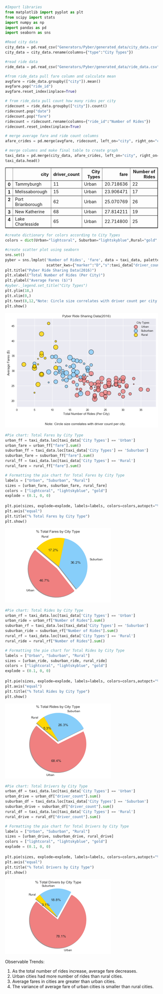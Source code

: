 

```python
#Import libraries
from matplotlib import pyplot as plt
from scipy import stats
import numpy as np
import pandas as pd
import seaborn as sns
```


```python
#Read city data
city_data = pd.read_csv("Generators/Pyber/generated_data/city_data.csv")
city_data = city_data.rename(columns={"type":"City Types"})
```


```python
#read ride data
ride_data = pd.read_csv("Generators/Pyber/generated_data/ride_data.csv")
```


```python
#from ride_data pull fare column and calculate mean
avgfare = ride_data.groupby(["city"]).mean()
avgfare.pop("ride_id")
avgfare.reset_index(inplace=True)
```


```python
# from ride_data pull count how many rides per city
ridecount = ride_data.groupby(["city"]).count()
ridecount.pop("date")
ridecount.pop("fare")
ridecount = ridecount.rename(columns={"ride_id":"Number of Rides"})
ridecount.reset_index(inplace=True)
```


```python
# merge average fare and ride count columns
afare_crides = pd.merge(avgfare, ridecount, left_on="city", right_on="city")
```


```python
# merge columns and make final table to create graph
taxi_data = pd.merge(city_data, afare_crides, left_on="city", right_on="city")
taxi_data.head()
```




<div>
<style>
    .dataframe thead tr:only-child th {
        text-align: right;
    }

    .dataframe thead th {
        text-align: left;
    }

    .dataframe tbody tr th {
        vertical-align: top;
    }
</style>
<table border="1" class="dataframe">
  <thead>
    <tr style="text-align: right;">
      <th></th>
      <th>city</th>
      <th>driver_count</th>
      <th>City Types</th>
      <th>fare</th>
      <th>Number of Rides</th>
    </tr>
  </thead>
  <tbody>
    <tr>
      <th>0</th>
      <td>Tammyburgh</td>
      <td>11</td>
      <td>Urban</td>
      <td>20.718636</td>
      <td>22</td>
    </tr>
    <tr>
      <th>1</th>
      <td>Melissaborough</td>
      <td>15</td>
      <td>Urban</td>
      <td>23.906471</td>
      <td>17</td>
    </tr>
    <tr>
      <th>2</th>
      <td>Port Brianborough</td>
      <td>62</td>
      <td>Urban</td>
      <td>25.070769</td>
      <td>26</td>
    </tr>
    <tr>
      <th>3</th>
      <td>New Katherine</td>
      <td>68</td>
      <td>Urban</td>
      <td>27.814211</td>
      <td>19</td>
    </tr>
    <tr>
      <th>4</th>
      <td>Lake Charlesside</td>
      <td>65</td>
      <td>Urban</td>
      <td>22.714800</td>
      <td>25</td>
    </tr>
  </tbody>
</table>
</div>




```python
#create dictionary for colors according to City Types
colors = dict(Urban="lightcoral", Suburban="lightskyblue",Rural="gold" )
```


```python
#create scatter plot using seaborn
sns.set()
pyber = sns.lmplot('Number of Rides', 'fare', data = taxi_data, palette = colors, size=5, aspect = 1.5, fit_reg=False, hue="City Types", 
                   scatter_kws={"marker":"D","s":taxi_data["driver_count"]*4, "linewidths":1, "edgecolor":"black"}, legend_out=False)
plt.title("Pyber Ride Sharing Data(2016)")
plt.xlabel("Total Number of Rides (Per City)")
plt.ylabel("Average Fares ($)")
#pyber._legend.set_title("City Types")
plt.ylim(18,)
plt.xlim(0,)
plt.text(8,12,"Note: Circle size correlates with driver count per city.")
plt.show()
```


![png](output_8_0.png)



```python
#Pie chart: Total Fares by City Type
urban_ff = taxi_data.loc[taxi_data['City Types'] == 'Urban']
urban_fare = urban_ff["fare"].sum()
suburban_ff = taxi_data.loc[taxi_data['City Types'] == 'Suburban']
suburban_fare = suburban_ff["fare"].sum()
rural_ff = taxi_data.loc[taxi_data['City Types'] == 'Rural']
rural_fare = rural_ff["fare"].sum()
```


```python
# Formatting the pie chart for Total Fares by City Type
labels = ["Urban", "Suburban", "Rural"]
sizes = [urban_fare, suburban_fare, rural_fare]
colors = ["lightcoral", "lightskyblue", "gold"]
explode = (0.1, 0, 0)

plt.pie(sizes, explode=explode, labels=labels, colors=colors,autopct="%1.1f%%", shadow=True, startangle=140)
plt.axis("equal")
plt.title("% Total Fares by City Type")
plt.show()
```


![png](output_10_0.png)



```python
#Pie chart: Total Rides by City Type
urban_rf = taxi_data.loc[taxi_data['City Types'] == 'Urban']
urban_ride = urban_rf["Number of Rides"].sum()
suburban_rf = taxi_data.loc[taxi_data['City Types'] == 'Suburban']
suburban_ride = suburban_rf["Number of Rides"].sum()
rural_rf = taxi_data.loc[taxi_data['City Types'] == 'Rural']
rural_ride = rural_rf["Number of Rides"].sum()
```


```python
# Formatting the pie chart for Total Rides by City Type
labels = ["Urban", "Suburban", "Rural"]
sizes = [urban_ride, suburban_ride, rural_ride]
colors = ["lightcoral", "lightskyblue", "gold"]
explode = (0.1, 0, 0)

plt.pie(sizes, explode=explode, labels=labels, colors=colors,autopct="%1.1f%%", shadow=True, startangle=140)
plt.axis("equal")
plt.title("% Total Rides by City Type")
plt.show()
```


![png](output_12_0.png)



```python
#Pie chart: Total Drivers by City Type
urban_df = taxi_data.loc[taxi_data['City Types'] == 'Urban']
urban_drive = urban_df["driver_count"].sum()
suburban_df = taxi_data.loc[taxi_data['City Types'] == 'Suburban']
suburban_drive = suburban_df["driver_count"].sum()
rural_df = taxi_data.loc[taxi_data['City Types'] == 'Rural']
rural_drive = rural_df["driver_count"].sum()
```


```python
# Formatting the pie chart for Total Drivers by City Type
labels = ["Urban", "Suburban", "Rural"]
sizes = [urban_drive, suburban_drive, rural_drive]
colors = ["lightcoral", "lightskyblue", "gold"]
explode = (0.1, 0, 0)

plt.pie(sizes, explode=explode, labels=labels, colors=colors,autopct="%1.1f%%", shadow=True, startangle=140)
plt.axis("equal")
plt.title("% Total Drivers by City Type")
plt.show()
```


![png](output_14_0.png)


Observable Trends:
1. As the total number of rides increase, average fare decreases.
2. Urban cities had more number of rides than rural cities.
3. Average fares in cities are greater than urban cities. 
4. The variance of average fare of urban cities is smaller than rural cities. 
